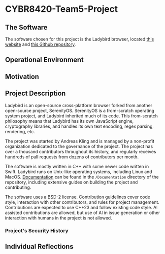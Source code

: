 # CYBR8420-Team5-Project

## The Software
The software chosen for this project is the Ladybird browser, located [this website](https://ladybird.org/) and [this Github repository](https://github.com/LadybirdBrowser/ladybird).

## Operational Environment

## Motivation

## Project Description
Ladybird is an open-source cross-platform browser forked from another open-source project, SerenityOS. SerenityOS is a from-scratch operating system project, and Ladybird inherited much of its code. This from-scratch philosophy means that Ladybird has its own JavaScript engine, cryptography libraries, and handles its own text encoding, regex parsing, rendering, etc.

The project was started by Andreas Kling and is managed by a non-profit organization dedicated to the governance of the project. The project has over a thousand contributors throughout its history, and regularly receives hundreds of pull requests from dozens of contributors per month.

The software is mostly written in C++ with some newer code written in Swift. Ladybird runs on Unix-like operating systems, including Linux and MacOS. [Documentation](https://github.com/LadybirdBrowser/ladybird/tree/master/Documentation) can be found in the `/Documentation` directory of the repository, including extensive guides on building the project and contributing. 

The software uses a BSD-2 license. Contribution guidelines cover code style, interaction with other contributors, and rules for project management. Contributions are expected to use C++23 and follow existing code style. AI assisted contributions are allowed, but use of AI in issue generation or other interaction with humans in the project is not allowed.

### Project's Security History

## Individual Reflections
